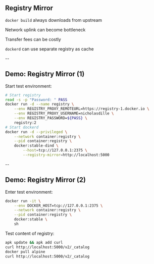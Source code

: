 ## Registry Mirror

`docker build` always downloads from upstream

Network uplink can become bottleneck

Transfer fees can be costly

`dockerd` can use separate registry as cache

--

## Demo: Registry Mirror (1)

Start test environment:

```bash
# Start registry
read -s -p "Password: " PASS
docker run -d --name registry \
    --env REGISTRY_PROXY_REMOTEURL=https://registry-1.docker.io \
    --env REGISTRY_PROXY_USERNAME=nicholasdille \
    --env REGISTRY_PASSWORD=${PASS} \
    registry:2
# Start dockerd
docker run -d --privileged \
    --network container:registry \
    --pid container:registry \
    docker:stable-dind \
        --host=tcp://127.0.0.1:2375 \
        --registry-mirror=http://localhost:5000
```

--

## Demo: Registry Mirror (2)

Enter test environment:

```bash
docker run -it \
    --env DOCKER_HOST=tcp://127.0.0.1:2375 \
    --network container:registry \
    --pid container:registry \
    docker:stable \
    sh
```

Test content of registry:

```bash
apk update && apk add curl
curl http://localhost:5000/v2/_catalog
docker pull alpine
curl http://localhost:5000/v2/_catalog
```
